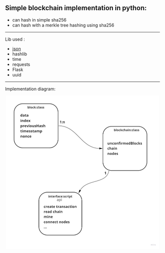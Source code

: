 ## Simple blockchain implementation in python:

- can hash in simple sha256
- can hash with a merkle tree hashing using sha256

<hr>
Lib used :

- <a href="https://docs.python.org/3/library/json.html">json</a>
- hashlib
- time
- requests
- Flask
- uuid
<hr>
Implementation diagram:

<p align="center">
  <img src="https://github.com/IliasElabbassi/Blockchain/blob/master/images/diagram_simple.jpg?raw=true" width="500" height="500" />
</p>
